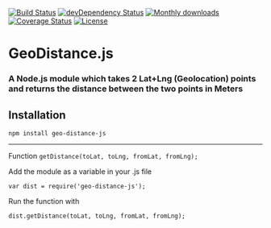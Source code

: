 [![Build Status](https://travis-ci.org/nwhite89/GeoDistance.svg?branch=master)](https://travis-ci.org/nwhite89/GeoDistance)
[![devDependency Status](https://david-dm.org/nwhite89/GeoDistance/dev-status.svg)](https://david-dm.org/nwhite89/GeoDistance#info=devDependencies)
[![Monthly downloads](http://img.shields.io/npm/dm/geo-distance-js.svg)](https://www.npmjs.org/package/geo-distance-js)
[![Coverage Status](https://img.shields.io/coveralls/nwhite89/GeoDistance.svg)](https://coveralls.io/r/nwhite89/GeoDistance?branch=master)
[![License](http://img.shields.io/npm/l/geo-distance-js.svg)](https://www.npmjs.org/package/geo-distance-js)

# GeoDistance.js
### A Node.js module which takes 2 Lat+Lng (Geolocation) points and returns the distance between the two points in Meters

Installation
-----
``npm install geo-distance-js``

----
Function
``getDistance(toLat, toLng, fromLat, fromLng);``

Add the module as a variable in your .js file

``var dist = require('geo-distance-js');``

Run the function with

``dist.getDistance(toLat, toLng, fromLat, fromLng);``
